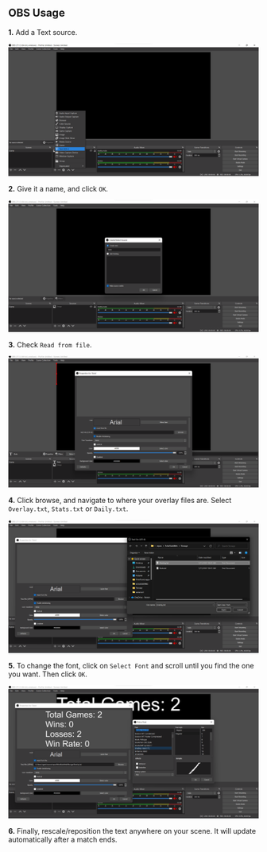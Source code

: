  ## OBS Usage
 **1.** Add a Text source.
 
 ![img](img/img2.png)
 
 
 **2.** Give it a name, and click `OK`.
 
  ![img](img/img3.png)
  
  
  **3.** Check `Read from file`.
  
   ![img](img/img4.png)
   
   
   **4.** Click browse, and navigate to where your overlay files are. Select `Overlay.txt`, `Stats.txt` or `Daily.txt`.
   
   ![img](img/img5.png)
   
   
   **5.** To change the font, click on `Select Font` and scroll until you find the one you want. Then click `OK`.
   
   ![img](img/img6.png)
   
   
   **6.** Finally, rescale/reposition the text anywhere on your scene. It will update automatically after a match ends. 
